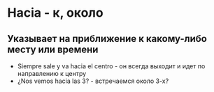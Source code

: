 # Hacia - к, около
## Указывает на приближение к какому-либо месту или времени
  * Siempre sale y va hacia el centro - он всегда выходит и идет по направлению к центру
  * ¿Nos vemos hacia las 3? - встречаемся около 3-х?

